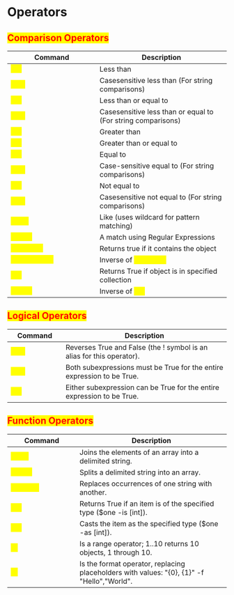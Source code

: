 # Operators

## <mark style="color:red;">Comparison Operators</mark>

<table data-header-hidden><thead><tr><th width="188">Command</th><th>Description</th></tr></thead><tbody><tr><td><mark style="color:yellow;"><code>-lt</code></mark></td><td>Less than</td></tr><tr><td><mark style="color:yellow;"><code>-clt</code></mark></td><td>Casesensitive less than (For string comparisons)</td></tr><tr><td><mark style="color:yellow;"><code>-le</code></mark></td><td>Less than or equal to</td></tr><tr><td><mark style="color:yellow;"><code>-cle</code></mark></td><td>Casesensitive less than or equal to (For string comparisons)</td></tr><tr><td><mark style="color:yellow;"><code>-gt</code></mark></td><td>Greater than</td></tr><tr><td><mark style="color:yellow;"><code>-ge</code></mark></td><td>Greater than or equal to</td></tr><tr><td><mark style="color:yellow;"><code>-eq</code></mark></td><td>Equal to</td></tr><tr><td><mark style="color:yellow;"><code>-ceq</code></mark></td><td>Case-sensitive equal to (For string comparisons)</td></tr><tr><td><mark style="color:yellow;"><code>-ne</code></mark></td><td>Not equal to</td></tr><tr><td><mark style="color:yellow;"><code>-cne</code></mark></td><td>Casesensitive not equal to (For string comparisons)</td></tr><tr><td><mark style="color:yellow;"><code>-like</code></mark></td><td>Like (uses wildcard for pattern matching)</td></tr><tr><td><mark style="color:yellow;"><code>-match</code></mark></td><td>A match using Regular Expressions</td></tr><tr><td><mark style="color:yellow;"><code>-contains</code></mark></td><td>Returns true if it contains the object</td></tr><tr><td><mark style="color:yellow;"><code>-NotContains</code></mark></td><td>Inverse of <mark style="color:yellow;"><code>-contains</code></mark></td></tr><tr><td><mark style="color:yellow;"><code>-in</code></mark></td><td>Returns True if object is in specified collection</td></tr><tr><td><mark style="color:yellow;"><code>-notin</code></mark></td><td>Inverse of <mark style="color:yellow;"><code>-in</code></mark></td></tr></tbody></table>

## <mark style="color:red;">Logical Operators</mark>

<table data-header-hidden><thead><tr><th width="110">Command</th><th>Description</th></tr></thead><tbody><tr><td><mark style="color:yellow;"><code>-not</code></mark></td><td>Reverses True and False (the ! symbol is an alias for this operator).</td></tr><tr><td><mark style="color:yellow;"><code>-and</code></mark></td><td>Both subexpressions must be True for the entire expression to be True.</td></tr><tr><td><mark style="color:yellow;"><code>-or</code></mark></td><td>Either subexpression can be True for the entire expression to be True.</td></tr></tbody></table>

## <mark style="color:red;">Function Operators</mark>

<table data-header-hidden><thead><tr><th width="142">Command</th><th>Description</th></tr></thead><tbody><tr><td><mark style="color:yellow;"><code>-join</code></mark></td><td>Joins the elements of an array into a delimited string.</td></tr><tr><td><mark style="color:yellow;"><code>-split</code></mark></td><td>Splits a delimited string into an array.</td></tr><tr><td><mark style="color:yellow;"><code>-replace</code></mark></td><td>Replaces occurrences of one string with another.</td></tr><tr><td><mark style="color:yellow;"><code>-is</code></mark></td><td>Returns True if an item is of the specified type ($one -is [int]).</td></tr><tr><td><mark style="color:yellow;"><code>-as</code></mark></td><td>Casts the item as the specified type ($one -as [int]).</td></tr><tr><td><mark style="color:yellow;"><code>..</code></mark></td><td>Is a range operator; 1..10 returns 10 objects, 1 through 10.</td></tr><tr><td><mark style="color:yellow;"><code>-f</code></mark></td><td>Is the format operator, replacing placeholders with values: "{0}, {1}" -f "Hello","World".</td></tr></tbody></table>
